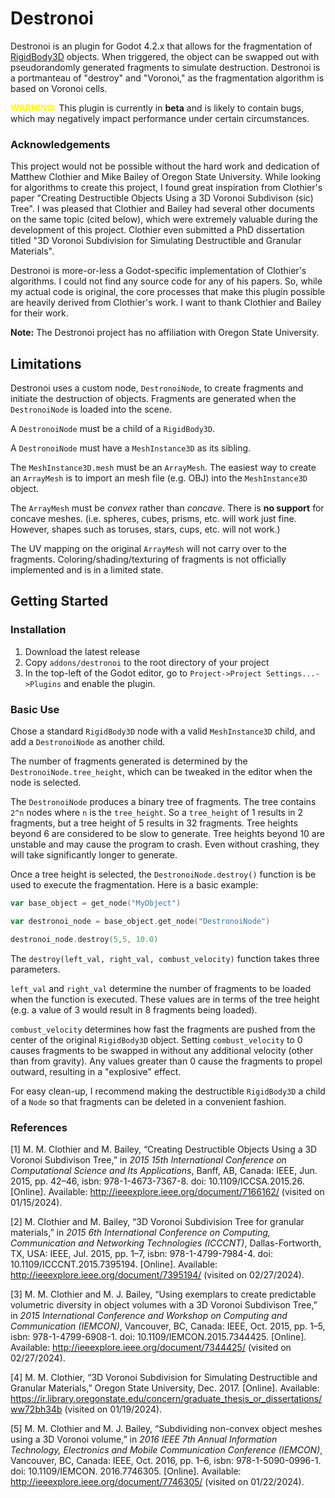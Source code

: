 # Destronoi

Destronoi is an plugin for Godot 4.2.x that allows for the fragmentation of [RigidBody3D](https://docs.godotengine.org/en/stable/classes/class_rigidbody3d.html) objects. When triggered, the object can be swapped out with pseudorandomly generated fragments to simulate destruction. Destronoi is a portmanteau of "destroy" and "Voronoi," as the fragmentation algorithm is based on Voronoi cells.

<font color="yellow">**WARNING:**</font> This plugin is currently in **beta** and is likely to contain bugs, which may negatively impact performance under certain circumstances.

### Acknowledgements
This project would not be possible without the hard work and dedication of Matthew Clothier and Mike Bailey of Oregon State University. While looking for algorithms to create this project, I found great inspiration from Clothier's paper "Creating Destructible Objects Using a 3D Voronoi Subdivison (sic) Tree". I was pleased that Clothier and Bailey had several other documents on the same topic (cited below), which were extremely valuable during the development of this project. Clothier even submitted a PhD dissertation titled "3D Voronoi Subdivision for Simulating Destructible and Granular Materials".

Destronoi is more-or-less a Godot-specific implementation of Clothier's algorithms. I could not find any source code for any of his papers. So, while my actual code is original, the core processes that make this plugin possible are heavily derived from Clothier's work. I want to thank Clothier and Bailey for their work.

**Note:** The Destronoi project has no affiliation with Oregon State University.

## Limitations
Destronoi uses a custom node, `DestronoiNode`, to create fragments and initiate the destruction of objects. Fragments are generated when the `DestronoiNode` is loaded into the scene.

A `DestronoiNode` must be a child of a `RigidBody3D`.

A `DestronoiNode` must have a `MeshInstance3D` as its sibling.

The `MeshInstance3D.mesh` must be an `ArrayMesh`. The easiest way to create an `ArrayMesh` is to import an mesh file (e.g. OBJ) into the `MeshInstance3D` object.

The `ArrayMesh` must be *convex* rather than *concave*. There is **no support** for concave meshes. (i.e. spheres, cubes, prisms, etc. will work just fine. However, shapes such as toruses, stars, cups, etc. will not work.)

The UV mapping on the original `ArrayMesh` will not carry over to the fragments. Coloring/shading/texturing of fragments is not officially implemented and is in a limited state.

## Getting Started

### Installation

1) Download the latest release
2) Copy `addons/destronoi` to the root directory of your project
3) In the top-left of the Godot editor, go to `Project->Project Settings...->Plugins` and enable the plugin.

### Basic Use
Chose a standard `RigidBody3D` node with a valid `MeshInstance3D` child, and add a `DestronoiNode` as another child.

The number of fragments generated is determined by the `DestronoiNode.tree_height`, which can be tweaked in the editor when the node is selected. 

The `DestronoiNode` produces a binary tree of fragments. The tree contains `2^n` nodes where `n` is the `tree_height`. So a `tree_height` of 1 results in 2 fragments, but a tree height of 5 results in 32 fragments. Tree heights beyond 6 are considered to be slow to generate. Tree heights beyond 10 are unstable and may cause the program to crash. Even without crashing, they will take significantly longer to generate.

Once a tree height is selected, the `DestronoiNode.destroy()` function is be used to execute the fragmentation. Here is a basic example:

```Go
var base_object = get_node("MyObject")

var destronoi_node = base_object.get_node("DestronoiNode")

destronoi_node.destroy(5,5, 10.0)
```

The `destroy(left_val, right_val, combust_velocity)` function takes three parameters. 

`left_val` and `right_val` determine the number of fragments to be loaded when the function is executed. These values are in terms of the tree height (e.g. a value of 3 would result in 8 fragments being loaded). 

`combust_velocity` determines how fast the fragments are pushed from the center of the original `RigidBody3D` object. Setting `combust_velocity` to 0 causes fragments to be swapped in without any additional velocity (other than from gravity). Any values greater than 0 cause the fragments to propel outward, resulting in a "explosive" effect.

For easy clean-up, I recommend making the destructible `RigidBody3D` a child of a `Node` so that fragments can be deleted in a convenient fashion. 

### References
[1] M. M. Clothier and M. Bailey, “Creating Destructible Objects Using a 3D Voronoi Subdivison Tree,” in *2015 15th International Conference on Computational Science and Its Applications*, Banff, AB, Canada: IEEE,
Jun. 2015, pp. 42–46, isbn: 978-1-4673-7367-8. doi: 10.1109/ICCSA.2015.26. [Online]. Available: http://ieeexplore.ieee.org/document/7166162/ (visited on 01/15/2024).

[2] M. Clothier and M. Bailey, “3D Voronoi Subdivision Tree for granular materials,” in *2015 6th International Conference on Computing, Communication and Networking Technologies (ICCCNT)*, Dallas-Fortworth, TX, USA: IEEE, Jul. 2015, pp. 1–7, isbn: 978-1-4799-7984-4. doi: 10.1109/ICCCNT.2015.7395194. [Online]. Available: http://ieeexplore.ieee.org/document/7395194/ (visited on 02/27/2024).

[3] M. M. Clothier and M. J. Bailey, “Using exemplars to create predictable volumetric diversity in object volumes with a 3D Voronoi Subdivison Tree,” in *2015 International Conference and Workshop on Computing and Communication (IEMCON)*, Vancouver, BC, Canada: IEEE, Oct. 2015, pp. 1–5, isbn: 978-1-4799-6908-1. doi: 10.1109/IEMCON.2015.7344425. [Online]. Available: http://ieeexplore.ieee.org/document/7344425/ (visited on 02/27/2024).

[4] M. M. Clothier, “3D Voronoi Subdivision for Simulating Destructible and Granular Materials,” Oregon State University, Dec. 2017. [Online]. Available: https://ir.library.oregonstate.edu/concern/graduate_thesis_or_dissertations/ww72bh34b (visited on 01/19/2024).

[5] M. M. Clothier and M. J. Bailey, “Subdividing non-convex object meshes using a 3D Voronoi volume,” in *2016 IEEE 7th Annual Information Technology, Electronics and Mobile Communication Conference (IEMCON)*, Vancouver, BC, Canada: IEEE, Oct. 2016, pp. 1–6, isbn: 978-1-5090-0996-1. doi: 10.1109/IEMCON.
2016.7746305. [Online]. Available: http://ieeexplore.ieee.org/document/7746305/ (visited on 01/22/2024).